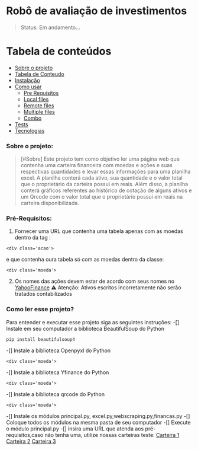 # Robô de avaliação de investimentos
> Status: Em andamento...

Tabela de conteúdos
=================
<!--ts-->
   * [Sobre o projeto](#Sobre)
   * [Tabela de Conteudo](#tabela-de-conteudo)
   * [Instalação](#instalacao)
   * [Como usar](#como-usar)
      * [Pre Requisitos](#pre-requisitos)
      * [Local files](#local-files)
      * [Remote files](#remote-files)
      * [Multiple files](#multiple-files)
      * [Combo](#combo)
   * [Tests](#testes)
   * [Tecnologias](#tecnologias)
<!--te-->



### Sobre o projeto:
>[#Sobre]
Este projeto tem como objetivo ler uma página web que contenha uma carteira financeira com moedas e ações e suas respectivas quantidades e levar essas informações para uma planilha excel.
A planilha conterá cada ativo, sua quantidade e o valor total que o proprietário da carteira possui em reais. Além disso, a planilha conterá gráficos referentes ao histórico de cotação de alguns ativos e um Qrcode com o valor total que o proprietário possui em reais na carteira disponibilizada.

### Pré-Requisitos:
1. Fornecer uma URL que contenha uma tabela apenas com as moedas dentro da tag :
```
<div class='acao'> 
```
e que contenha oura tabela só com as moedas dentro da classe:
```
<div class='moeda'> 
```
2. Os nomes das ações devem estar de acordo com seus nomes no [YahooFinance](https://finance.yahoo.com/)
⚠️ Atenção: Ativos escritos incorretamente não serão tratados  contabilizados

### Como ler esse projeto?
Para entender e executar esse projeto siga as seguintes instruções:
-[] Instale em seu computador a biblioteca BeautifulSoup do Python
```
pip install beautifulsoup4
```
-[] Instale a biblioteca Openpyxl do Python
```
<div class='moeda'> 
```
-[] Instale a biblioteca Yfinance do Python
```
<div class='moeda'> 
```
-[] Instale a biblioteca qrcode do Python
```
<div class='moeda'> 
```
-[] Instale os módulos principal.py, excel.py,webscraping.py,financas.py
-[] Coloque todos os módulos na mesma pasta de seu computador
-[] Execute o módulo principal.py
-[] insira uma URL que atenda aos pré-requisitos,caso não tenha uma, utilize nossas carteiras teste:
[Carteira 1](https://laviniasd.github.io/Robo-de-Avaliacao-de-Investimentos/index.html)
[Carteira 2](https://laviniasd.github.io/Robo-de-Avaliacao-de-Investimentos/site2/pagina2.html)
[Carteira 3](https://laviniasd.github.io/Robo-de-Avaliacao-de-Investimentos/site3/pagina3.html)

